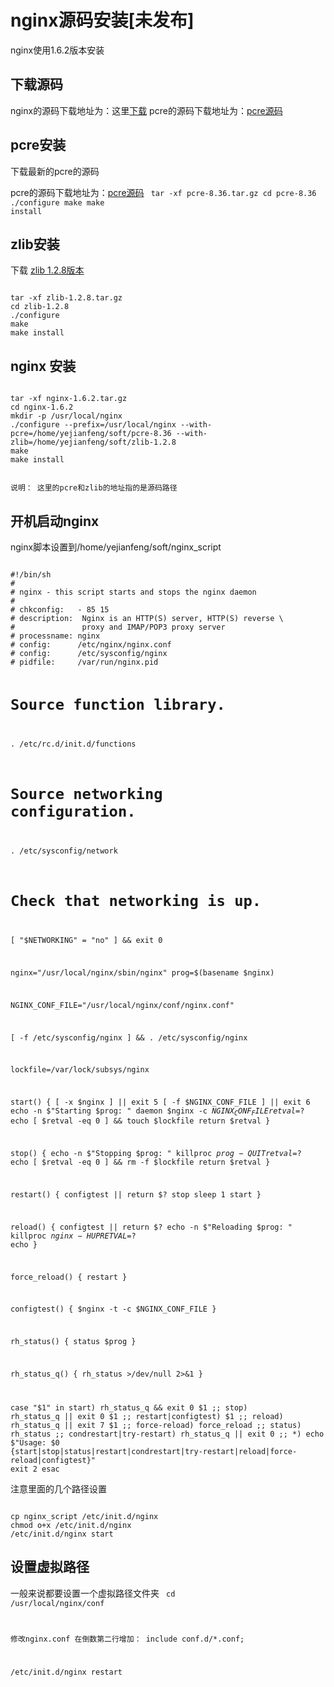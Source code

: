 # nginx源码安装[未发布]

nginx使用1.6.2版本安装

## 下载源码

nginx的源码下载地址为：这里[下载](http://nginx.org/en/download.html)
pcre的源码下载地址为：[pcre源码](ftp://ftp.csx.cam.ac.uk/pub/software/programming/pcre/)

## pcre安装
下载最新的pcre的源码

pcre的源码下载地址为：[pcre源码](ftp://ftp.csx.cam.ac.uk/pub/software/programming/pcre/)
<code>
tar -xf pcre-8.36.tar.gz
cd pcre-8.36
./configure
make
make install
</code>

## zlib安装
下载 [zlib 1.2.8版本](http://zlib.net/zlib-1.2.8.tar.gz)

<code>
tar -xf zlib-1.2.8.tar.gz
cd zlib-1.2.8
./configure
make
make install
</code>

## nginx 安装

<code>
tar -xf nginx-1.6.2.tar.gz
cd nginx-1.6.2
mkdir -p /usr/local/nginx
./configure --prefix=/usr/local/nginx --with-pcre=/home/yejianfeng/soft/pcre-8.36 --with-zlib=/home/yejianfeng/soft/zlib-1.2.8
make
make install

说明：
这里的pcre和zlib的地址指的是源码路径
</code>

## 开机启动nginx

nginx脚本设置到/home/yejianfeng/soft/nginx_script

<code>
#!/bin/sh
#
# nginx - this script starts and stops the nginx daemon
#
# chkconfig:   - 85 15
# description:  Nginx is an HTTP(S) server, HTTP(S) reverse \
#               proxy and IMAP/POP3 proxy server
# processname: nginx
# config:      /etc/nginx/nginx.conf
# config:      /etc/sysconfig/nginx
# pidfile:     /var/run/nginx.pid

# Source function library.
. /etc/rc.d/init.d/functions

# Source networking configuration.
. /etc/sysconfig/network

# Check that networking is up.
[ "$NETWORKING" = "no" ] && exit 0

nginx="/usr/local/nginx/sbin/nginx"
prog=$(basename $nginx)

NGINX_CONF_FILE="/usr/local/nginx/conf/nginx.conf"

[ -f /etc/sysconfig/nginx ] && . /etc/sysconfig/nginx

lockfile=/var/lock/subsys/nginx

start() {
    [ -x $nginx ] || exit 5
    [ -f $NGINX_CONF_FILE ] || exit 6
    echo -n $"Starting $prog: "
    daemon $nginx -c $NGINX_CONF_FILE
    retval=$?
    echo
    [ $retval -eq 0 ] && touch $lockfile
    return $retval
}

stop() {
    echo -n $"Stopping $prog: "
    killproc $prog -QUIT
    retval=$?
    echo
    [ $retval -eq 0 ] && rm -f $lockfile
    return $retval
}

restart() {
    configtest || return $?
    stop
    sleep 1
    start
}

reload() {
    configtest || return $?
    echo -n $"Reloading $prog: "
    killproc $nginx -HUP
    RETVAL=$?
    echo
}

force_reload() {
    restart
}

configtest() {
  $nginx -t -c $NGINX_CONF_FILE
}

rh_status() {
    status $prog
}

rh_status_q() {
    rh_status >/dev/null 2>&1
}

case "$1" in
    start)
        rh_status_q && exit 0
        $1
        ;;
    stop)
        rh_status_q || exit 0
        $1
        ;;
    restart|configtest)
        $1
        ;;
    reload)
        rh_status_q || exit 7
        $1
        ;;
    force-reload)
        force_reload
        ;;
    status)
        rh_status
        ;;
    condrestart|try-restart)
        rh_status_q || exit 0
            ;;
    *)
        echo $"Usage: $0 {start|stop|status|restart|condrestart|try-restart|reload|force-reload|configtest}"
        exit 2
esac
</code>

注意里面的几个路径设置

<code>
cp nginx_script /etc/init.d/nginx
chmod o+x /etc/init.d/nginx
/etc/init.d/nginx start
</code>

## 设置虚拟路径

一般来说都要设置一个虚拟路径文件夹
<code>
cd /usr/local/nginx/conf

修改nginx.conf
在倒数第二行增加：
include conf.d/*.conf;

/etc/init.d/nginx restart
</code>
